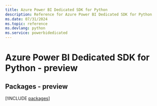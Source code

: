 ```yaml
---
title: Azure Power BI Dedicated SDK for Python
description: Reference for Azure Power BI Dedicated SDK for Python
ms.date: 07/31/2024
ms.topic: reference
ms.devlang: python
ms.service: powerbidedicated
---
```

# Azure Power BI Dedicated SDK for Python - preview
## Packages - preview
[!INCLUDE [packages](power-bi-dedicated-index.md)]